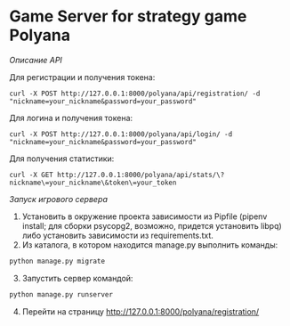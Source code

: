 # Game Server for strategy game Polyana

_Описание API_

Для регистрации и получения токена:

```curl -X POST http://127.0.0.1:8000/polyana/api/registration/ -d "nickname=your_nickname&password=your_password"```


Для логина и получения токена:

```curl -X POST http://127.0.0.1:8000/polyana/api/login/ -d "nickname=your_nickname&password=your_password"```


Для получения статистики:

```curl -X GET http://127.0.0.1:8000/polyana/api/stats/\?nickname\=your_nickname\&token\=your_token```



_Запуск игрового сервера_

1. Установить в окружение проекта зависимости из Pipfile (pipenv install; для сборки psycopg2, возможно, придется установить libpq) либо установить зависимости из requirements.txt.
2. Из каталога, в котором находится manage.py выполнить команды:

```bash
python manage.py migrate
```

3. Запустить сервер командой:

```bash
python manage.py runserver
```

4. Перейти на страницу http://127.0.0.1:8000/polyana/registration/
